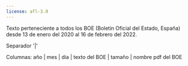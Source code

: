 ```yaml
---
license: afl-3.0
---
```

Texto perteneciente a todos los BOE (Boletin Oficial del Estado, España) desde 13 de enero del 2020 al 16 de febrero del 2022.

Separador '|'

Columnas: año | mes | dia | texto del BOE | tamaño | nombre pdf del BOE